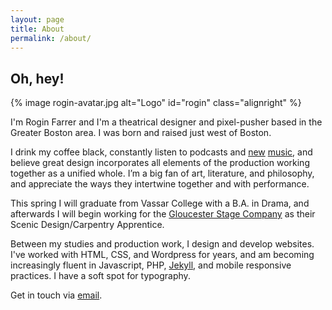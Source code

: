 ```yaml
---
layout: page
title: About
permalink: /about/
---
```


## Oh, hey!

{% image rogin-avatar.jpg alt="Logo" id="rogin" class="alignright" %}

I'm Rogin Farrer and I'm a theatrical designer and pixel-pusher based in the Greater Boston area. I was born and raised just west of Boston.

<p>I drink my coffee black, constantly listen to podcasts and <a id="soundcloud" href="https://soundcloud.com/rogin-farrer">new</a> <a id="spotify" href="https://open.spotify.com/user/1212116974">music</a>, and believe great design incorporates all elements of the production working together as a unified whole. I&rsquo;m a big fan of art, literature, and philosophy, and appreciate the ways they intertwine together and with performance.</p>

This spring I will graduate from Vassar College with a B.A. in Drama, and afterwards I will begin working for the [Gloucester Stage Company](http://gloucesterstage.com) as their Scenic Design/Carpentry Apprentice.

Between my studies and production work, I design and develop websites. I've worked with HTML, CSS, and Wordpress for years, and am becoming increasingly fluent in Javascript, PHP, [Jekyll](http://jekyllrb.com), and mobile responsive practices. I have a soft spot for typography. 

Get in touch via [email](mailto:rogin@roginfarrer.com).